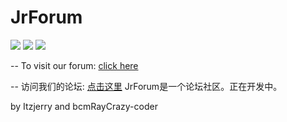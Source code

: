 # JrForum
<img src="https://img.shields.io/badge/Status-dev-yellow">
<img src="https://img.shields.io/badge/Version-1.1.6-blue">
<img src="https://img.shields.io/badge/Node_Version-14.15.3-blue?style=flat&logo=Node.js">

--
To visit our forum: [click here](http://itzjerry.top:233/)

--
访问我们的论坛: [点击这里](http://itzjerry.top:233/)
JrForum是一个论坛社区。正在开发中。  

by
Itzjerry and bcmRayCrazy-coder  
